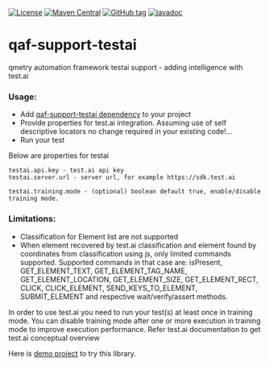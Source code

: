[![License](https://img.shields.io/github/license/qmetry/qaf-support-testai.svg)](http://www.opensource.org/licenses/mit-license.php)
[![Maven Central](https://maven-badges.herokuapp.com/maven-central/com.qmetry/qaf-support-testai/badge.svg)](https://mvnrepository.com/artifact/com.qmetry/qaf-support-testai/latest)
[![GitHub tag](https://img.shields.io/github/tag/qmetry/qaf-support-testai.svg)](https://github.com/qmetry/qaf-support-testai/tags)
[![javadoc](https://javadoc.io/badge2/com.qmetry/qaf-support-testai/javadoc.svg)](https://javadoc.io/doc/com.qmetry/qaf-support-testai)
# qaf-support-testai
qmetry automation framework testai support - adding intelligence with test.ai


 ### Usage: 
 - Add [qaf-support-testai dependency](https://mvnrepository.com/artifact/com.qmetry/qaf-support-testai/latest) to your project
 - Provide properties for test.ai integration. Assuming use of self descriptive locators no change required in your existing code!...
 - Run your test 
 
 Below are properties for testai
```
testai.api.key - test.ai api key
testai.server.url - server url, for example https://sdk.test.ai 

testai.training.mode - (optional) boolean default true, enable/disable training mode. 
```

### Limitations:
- Classification for Element list are not supported
- When element recovered by test.ai classification and element found by coordinates from classification using js, only limited commands supported. Supported commands in that case are: isPresent, GET_ELEMENT_TEXT, GET_ELEMENT_TAG_NAME, GET_ELEMENT_LOCATION, GET_ELEMENT_SIZE, GET_ELEMENT_RECT, CLICK, CLICK_ELEMENT, SEND_KEYS_TO_ELEMENT, SUBMIT_ELEMENT and respective wait/verify/assert methods.

In order to use test.ai you need to run your test(s) at least once in training mode. You can disable training mode after one or more execution in training mode to improve execution performance.
Refer test.ai documentation to get test.ai conceptual overview 

Here is [demo project](https://github.com/qmetry/qaf-support-testai/files/8595394/qaf-testai-demo.zip) to try this library.